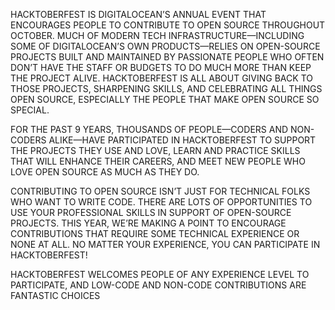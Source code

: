 HACKTOBERFEST IS DIGITALOCEAN’S ANNUAL EVENT THAT ENCOURAGES PEOPLE TO CONTRIBUTE TO OPEN SOURCE THROUGHOUT OCTOBER. MUCH OF MODERN TECH INFRASTRUCTURE—INCLUDING SOME OF DIGITALOCEAN’S OWN PRODUCTS—RELIES ON OPEN-SOURCE PROJECTS BUILT AND MAINTAINED BY PASSIONATE PEOPLE WHO OFTEN DON’T HAVE THE STAFF OR BUDGETS TO DO MUCH MORE THAN KEEP THE PROJECT ALIVE. HACKTOBERFEST IS ALL ABOUT GIVING BACK TO THOSE PROJECTS, SHARPENING SKILLS, AND CELEBRATING ALL THINGS OPEN SOURCE, ESPECIALLY THE PEOPLE THAT MAKE OPEN SOURCE SO SPECIAL.

FOR THE PAST 9 YEARS, THOUSANDS OF PEOPLE—CODERS AND NON-CODERS ALIKE—HAVE PARTICIPATED IN HACKTOBERFEST TO SUPPORT THE PROJECTS THEY USE AND LOVE, LEARN AND PRACTICE SKILLS THAT WILL ENHANCE THEIR CAREERS, AND MEET NEW PEOPLE WHO LOVE OPEN SOURCE AS MUCH AS THEY DO.

CONTRIBUTING TO OPEN SOURCE ISN’T JUST FOR TECHNICAL FOLKS WHO WANT TO WRITE CODE. THERE ARE LOTS OF OPPORTUNITIES TO USE YOUR PROFESSIONAL SKILLS IN SUPPORT OF OPEN-SOURCE PROJECTS. THIS YEAR, WE’RE MAKING A POINT TO ENCOURAGE CONTRIBUTIONS THAT REQUIRE SOME TECHNICAL EXPERIENCE OR NONE AT ALL. NO MATTER YOUR EXPERIENCE, YOU CAN PARTICIPATE IN HACKTOBERFEST!

HACKTOBERFEST WELCOMES PEOPLE OF ANY EXPERIENCE LEVEL TO PARTICIPATE, AND LOW-CODE AND NON-CODE CONTRIBUTIONS ARE FANTASTIC CHOICES 